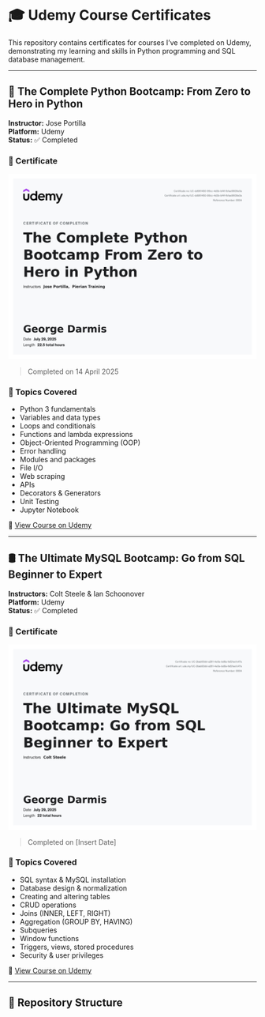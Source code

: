 # 🎓 Udemy Course Certificates

This repository contains certificates for courses I’ve completed on Udemy, demonstrating my learning and skills in Python programming and SQL database management.

---

## 🐍 The Complete Python Bootcamp: From Zero to Hero in Python

**Instructor:** Jose Portilla  
**Platform:** Udemy  
**Status:** ✅ Completed

### 📜 Certificate

![Python Certificate](./python_certificate.png)  
> Completed on 14 April 2025

### 🧠 Topics Covered

- Python 3 fundamentals
- Variables and data types
- Loops and conditionals
- Functions and lambda expressions
- Object-Oriented Programming (OOP)
- Error handling
- Modules and packages
- File I/O
- Web scraping
- APIs
- Decorators & Generators
- Unit Testing
- Jupyter Notebook

🔗 [View Course on Udemy](https://www.udemy.com/course/complete-python-bootcamp/)

---

## 🛢️ The Ultimate MySQL Bootcamp: Go from SQL Beginner to Expert

**Instructors:** Colt Steele & Ian Schoonover  
**Platform:** Udemy  
**Status:** ✅ Completed

### 📜 Certificate

![MySQL Certificate](./mysql_certificate.png)  
> Completed on [Insert Date]

### 🧠 Topics Covered

- SQL syntax & MySQL installation
- Database design & normalization
- Creating and altering tables
- CRUD operations
- Joins (INNER, LEFT, RIGHT)
- Aggregation (GROUP BY, HAVING)
- Subqueries
- Window functions
- Triggers, views, stored procedures
- Security & user privileges

🔗 [View Course on Udemy](https://www.udemy.com/course/the-ultimate-mysql-bootcamp-go-from-sql-beginner-to-expert/)

---

## 📂 Repository Structure


